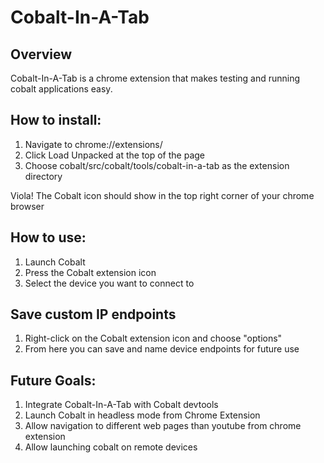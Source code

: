 # Cobalt-In-A-Tab

## Overview

Cobalt-In-A-Tab is a chrome extension that makes testing and running cobalt applications easy.

## How to install:

1. Navigate to chrome://extensions/
2. Click Load Unpacked at the top of the page
3. Choose cobalt/src/cobalt/tools/cobalt-in-a-tab as the extension directory

Viola! The Cobalt icon should show in the top right corner of your chrome browser

## How to use:

1. Launch Cobalt
2. Press the Cobalt extension icon
3. Select the device you want to connect to

## Save custom IP endpoints

1. Right-click on the Cobalt extension icon and choose "options"
2. From here you can save and name device endpoints for future use

## Future Goals:

1. Integrate Cobalt-In-A-Tab with Cobalt devtools
2. Launch Cobalt in headless mode from Chrome Extension
3. Allow navigation to different web pages than youtube from chrome extension
4. Allow launching cobalt on remote devices
